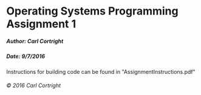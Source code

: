 # Operating Systems Programming Assignment 1
##### Author: Carl Cortright
##### Date: 9/7/2016

Instructions for building code can be found in "AssignmentInstructions.pdf"

###### &copy; 2016 Carl Cortright